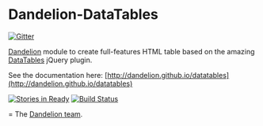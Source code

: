 Dandelion-DataTables
========================

[![Gitter](https://badges.gitter.im/Join%20Chat.svg)](https://gitter.im/dandelion/dandelion-datatables?utm_source=badge&utm_medium=badge&utm_campaign=pr-badge&utm_content=badge)

[Dandelion](http://dandelion.github.io) module to create full-features HTML table based on the amazing [DataTables](http://datatables.net/) jQuery plugin.

See the documentation here: [http://dandelion.github.io/datatables](http://dandelion.github.io/datatables)

[![Stories in Ready](https://badge.waffle.io/dandelion/dandelion-datatables.png?label=ready&title=Ready)](https://waffle.io/dandelion/dandelion-datatables)
[![Build Status](https://dandelion.ci.cloudbees.com/job/dandelion-datatables-build/badge/icon)](https://dandelion.ci.cloudbees.com/job/dandelion-datatables-build/)

=
The [Dandelion team](http://dandelion.github.io/team/).
